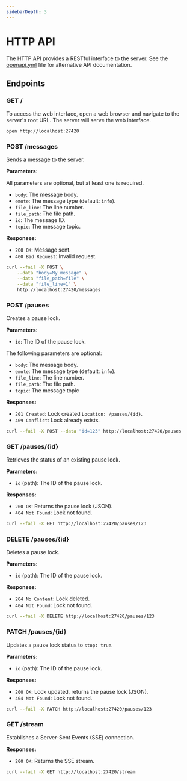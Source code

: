 ```yaml
---
sidebarDepth: 3
---
```


# HTTP API

The HTTP API provides a RESTful interface to the server. See the [openapi.yml](https://raw.githubusercontent.com/xrdebug/xrdebug/refs/heads/3.0/api/openapi.yml) file for alternative API documentation.

## Endpoints

### GET /

To access the web interface, open a web browser and navigate to the server's root URL. The server will serve the web interface.

```sh
open http://localhost:27420
```

### POST /messages

Sends a message to the server.

**Parameters:**

All parameters are optional, but at least one is required.

- `body`: The message body.
- `emote`: The message type (default: `info`).
- `file_line`: The line number.
- `file_path`: The file path.
- `id`: The message ID.
- `topic`: The message topic.

**Responses:**

- `200 OK`: Message sent.
- `400 Bad Request`: Invalid request.

```sh
curl --fail -X POST \
    --data "body=My message" \
    --data "file_path=file" \
    --data "file_line=1" \
    http://localhost:27420/messages
```

### POST /pauses

Creates a pause lock.

**Parameters:**

- `id`: The ID of the pause lock.

The following parameters are optional:

- `body`: The message body.
- `emote`: The message type (default: `info`).
- `file_line`: The line number.
- `file_path`: The file path.
- `topic`: The message topic

**Responses:**

- `201 Created`: Lock created `Location: /pauses/{id}`.
- `409 Conflict`: Lock already exists.

```sh
curl --fail -X POST --data "id=123" http://localhost:27420/pauses
```

### GET /pauses/{id}

Retrieves the status of an existing pause lock.

**Parameters:**

- `id` (path): The ID of the pause lock.

**Responses:**

- `200 OK`: Returns the pause lock (JSON).
- `404 Not Found`: Lock not found.

```sh
curl --fail -X GET http://localhost:27420/pauses/123
```

### DELETE /pauses/{id}

Deletes a pause lock.

**Parameters:**

- `id` (path): The ID of the pause lock.

**Responses:**

- `204 No Content`: Lock deleted.
- `404 Not Found`: Lock not found.

```sh
curl --fail -X DELETE http://localhost:27420/pauses/123
```

### PATCH /pauses/{id}

Updates a pause lock status to `stop: true`.

**Parameters:**

- `id` (path): The ID of the pause lock.

**Responses:**

- `200 OK`: Lock updated, returns the pause lock (JSON).
- `404 Not Found`: Lock not found.

```sh
curl --fail -X PATCH http://localhost:27420/pauses/123
```

### GET /stream

Establishes a Server-Sent Events (SSE) connection.

**Responses:**

- `200 OK`: Returns the SSE stream.

```sh
curl --fail -X GET http://localhost:27420/stream
```
